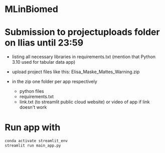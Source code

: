 # MLinBiomed

# Submission to projectuploads folder on Ilias until 23:59

- listing all necessary libraries in requirements.txt (mention that Python 3.10 used for tabular data app)
 
- upload project files like this: Elisa_Maske_Mattes_Warning.zip

- in the zip one folder per app respectively

    - python files
    - requirements.txt
    - link.txt (to streamlit public cloud website) or video of app if link doesn't work


# Run app with

```bash
conda activate streamlit_env
streamlit run main_app.py 
``` 
